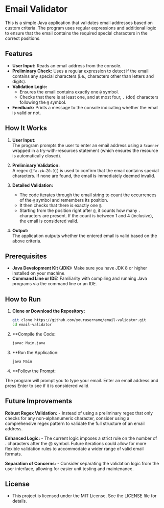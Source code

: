 # Email Validator

This is a simple Java application that validates email addresses based on custom criteria. The program uses regular expressions and additional logic to ensure that the email contains the required special characters in the correct positions.

## Features

- **User Input:** Reads an email address from the console.
- **Preliminary Check:** Uses a regular expression to detect if the email contains any special characters (i.e., characters other than letters and digits).
- **Validation Logic:** 
  - Ensures the email contains exactly one `@` symbol.
  - Checks that there is at least one, and at most four, `.` (dot) characters following the `@` symbol.
- **Feedback:** Prints a message to the console indicating whether the email is valid or not.

## How It Works

1. **User Input:**  
   The program prompts the user to enter an email address using a `Scanner` wrapped in a try-with-resources statement (which ensures the resource is automatically closed).

2. **Preliminary Validation:**  
   A regex (`[^a-zA-Z0-9]`) is used to confirm that the email contains special characters. If none are found, the email is immediately deemed invalid.

3. **Detailed Validation:**  
   - The code iterates through the email string to count the occurrences of the `@` symbol and remembers its position.
   - It then checks that there is exactly one `@`.
   - Starting from the position right after `@`, it counts how many `.` characters are present. If the count is between 1 and 4 (inclusive), the email is considered valid.

4. **Output:**  
   The application outputs whether the entered email is valid based on the above criteria.

## Prerequisites

- **Java Development Kit (JDK):** Make sure you have JDK 8 or higher installed on your machine.
- **Command Line or IDE:** Familiarity with compiling and running Java programs via the command line or an IDE.

## How to Run

1. **Clone or Download the Repository:**

   ```bash
   git clone https://github.com/yourusername/email-validator.git
   cd email-validator

2. **Compile the Code:

   ```bash
   javac Main.java

3. **Run the Application:

   ```bash
   java Main

4. **Follow the Prompt:

The program will prompt you to type your email. Enter an email address and press Enter to see if it is considered valid.


## Future Improvements
   **Robust Regex Validation:**
    - Instead of using a preliminary regex that only checks for any non-alphanumeric character, consider using a comprehensive regex pattern to validate the full structure of an email address.

   **Enhanced Logic:**
    - The current logic imposes a strict rule on the number of . characters after the @ symbol. Future iterations could allow for more flexible validation rules to accommodate a wider range of valid email formats.

   **Separation of Concerns:**
    - Consider separating the validation logic from the user interface, allowing for easier unit testing and maintenance.

## License
  - This project is licensed under the MIT License. See the LICENSE file for details.
